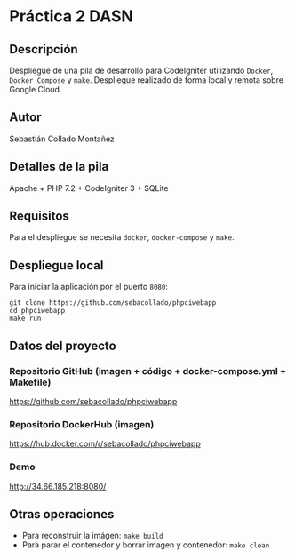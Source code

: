 # Práctica 2 DASN

## Descripción
Despliegue de una pila de desarrollo para CodeIgniter utilizando `Docker`, `Docker Compose` y `make`. Despliegue realizado de forma local y remota sobre Google Cloud.

## Autor
Sebastián Collado Montañez

## Detalles de la pila
Apache + PHP 7.2 + CodeIgniter 3 + SQLite

## Requisitos
Para el despliegue se necesita `docker`, `docker-compose` y `make`.

## Despliegue local
Para iniciar la aplicación por el puerto `8080`:
```
git clone https://github.com/sebacollado/phpciwebapp
cd phpciwebapp
make run
```

## Datos del proyecto

### Repositorio GitHub (imagen + código + docker-compose.yml + Makefile)
https://github.com/sebacollado/phpciwebapp

### Repositorio DockerHub (imagen)
https://hub.docker.com/r/sebacollado/phpciwebapp

### Demo
http://34.66.185.218:8080/

## Otras operaciones
- Para reconstruir la imágen: `make build`
- Para parar el contenedor y borrar imagen y contenedor: `make clean`